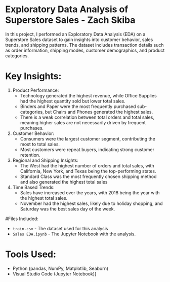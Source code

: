 # Exploratory Data Analysis of Superstore Sales - Zach Skiba

In this project, I performed an Exploratory Data Analysis (EDA) on a Superstore Sales dataset to gain insights into customer behavior, sales trends, and shipping patterns. The dataset includes transaction details such as order information, shipping modes, customer demographics, and product categories.


# Key Insights: 

1. Product Performance:
    - Technology generated the highest revenue, while Office Supplies had the highest quantity sold but lower total sales.
    - Binders and Paper were the most frequently purchased sub-categories, but Chairs and Phones generated the highest sales.
    - There is a weak correlation between total orders and total sales, meaning higher sales are not necessarily driven by frequent purchases.
2. Customer Behavior: 
    - Consumers were the largest customer segment, contributing the most to total sales.
    - Most customers were repeat buyers, indicating strong customer retention.
3. Regional and Shipping Insights: 
    - The West had the highest number of orders and total sales, with California, New York, and Texas being the top-performing states.
    - Standard Class was the most frequently chosen shipping method and also generated the highest total sales
4. Time Based Trends: 
    - Sales have increased over the years, with 2018 being the year with the highest total sales.   
    - November had the highest sales, likely due to holiday shopping, and Saturday was the best sales day of the week.

#Files Included:
- `train.csv` - The dataset used for this analysis
- `Sales EDA.ipynb` - The Jupyter Notebook with the analysis.

# Tools Used:
- Python (pandas, NumPy, Matplotlib, Seaborn)
- Visual Studio Code (Jupyter Notebook)]


